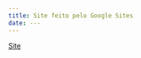 ```yaml
---
title: Site feito pelo Google Sites
date: ---
---
```

[Site](https://sites.google.com/view/jhportfoliohub/)
